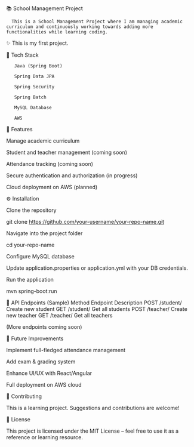 📚 School Management Project

      This is a School Management Project where I am managing academic curriculum and continuously working towards adding more functionalities while learning coding.
      
✨ This is my first project.

🚀 Tech Stack

       Java (Spring Boot)

       Spring Data JPA

       Spring Security

       Spring Batch

       MySQL Database

       AWS

🔑 Features

Manage academic curriculum

Student and teacher management (coming soon)

Attendance tracking (coming soon)

Secure authentication and authorization (in progress)

Cloud deployment on AWS (planned)

⚙️ Installation

Clone the repository

git clone https://github.com/your-username/your-repo-name.git


Navigate into the project folder

cd your-repo-name


Configure MySQL database

Update application.properties or application.yml with your DB credentials.

Run the application

mvn spring-boot:run

📌 API Endpoints (Sample)
Method	Endpoint	Description
POST	/student/	Create new student
GET	/student/	Get all students
POST	/teacher/	Create new teacher
GET	/teacher/	Get all teachers

(More endpoints coming soon)

📝 Future Improvements

Implement full-fledged attendance management

Add exam & grading system

Enhance UI/UX with React/Angular

Full deployment on AWS cloud

🤝 Contributing

This is a learning project. Suggestions and contributions are welcome!

📜 License

This project is licensed under the MIT License – feel free to use it as a reference or learning resource.
